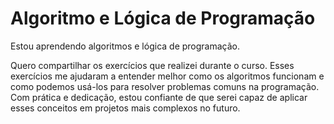 #  Algoritmo e Lógica de Programação
  Estou aprendendo algoritmos e lógica de programação.

  Quero compartilhar os exercícios que realizei durante o curso. Esses exercícios me ajudaram a entender melhor como os algoritmos funcionam e como podemos usá-los para resolver problemas comuns na programação. Com prática e dedicação, estou confiante de que serei capaz de aplicar esses conceitos em projetos mais complexos no futuro.
